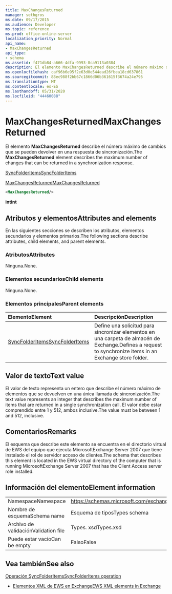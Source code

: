 ```yaml
---
title: MaxChangesReturned
manager: sethgros
ms.date: 09/17/2015
ms.audience: Developer
ms.topic: reference
ms.prod: office-online-server
localization_priority: Normal
api_name:
- MaxChangesReturned
api_type:
- schema
ms.assetid: f471db84-a666-4dfa-9993-8ca9113a0384
description: El elemento MaxChangesReturned describe el número máximo de cambios que se pueden devolver en una respuesta de sincronización.
ms.openlocfilehash: caf96b6e95f2e63d0e544ead26fbea18cd637861
ms.sourcegitcommit: 88ec988f2bb67c1866d06b361615f3674a24e795
ms.translationtype: MT
ms.contentlocale: es-ES
ms.lasthandoff: 05/31/2020
ms.locfileid: "44460088"
---
```

# <a name="maxchangesreturned"></a><span data-ttu-id="2e2e3-103">MaxChangesReturned</span><span class="sxs-lookup"><span data-stu-id="2e2e3-103">MaxChangesReturned</span></span>

<span data-ttu-id="2e2e3-104">El elemento **MaxChangesReturned** describe el número máximo de cambios que se pueden devolver en una respuesta de sincronización.</span><span class="sxs-lookup"><span data-stu-id="2e2e3-104">The **MaxChangesReturned** element describes the maximum number of changes that can be returned in a synchronization response.</span></span> 
  
[<span data-ttu-id="2e2e3-105">SyncFolderItems</span><span class="sxs-lookup"><span data-stu-id="2e2e3-105">SyncFolderItems</span></span>](syncfolderitems.md)
  
[<span data-ttu-id="2e2e3-106">MaxChangesReturned</span><span class="sxs-lookup"><span data-stu-id="2e2e3-106">MaxChangesReturned</span></span>](maxchangesreturned.md)
  
```xml
<MaxChangesReturned/>
```

 <span data-ttu-id="2e2e3-107">**int**</span><span class="sxs-lookup"><span data-stu-id="2e2e3-107">**int**</span></span>
## <a name="attributes-and-elements"></a><span data-ttu-id="2e2e3-108">Atributos y elementos</span><span class="sxs-lookup"><span data-stu-id="2e2e3-108">Attributes and elements</span></span>

<span data-ttu-id="2e2e3-109">En las siguientes secciones se describen los atributos, elementos secundarios y elementos primarios.</span><span class="sxs-lookup"><span data-stu-id="2e2e3-109">The following sections describe attributes, child elements, and parent elements.</span></span>
  
### <a name="attributes"></a><span data-ttu-id="2e2e3-110">Atributos</span><span class="sxs-lookup"><span data-stu-id="2e2e3-110">Attributes</span></span>

<span data-ttu-id="2e2e3-111">Ninguna.</span><span class="sxs-lookup"><span data-stu-id="2e2e3-111">None.</span></span>
  
### <a name="child-elements"></a><span data-ttu-id="2e2e3-112">Elementos secundarios</span><span class="sxs-lookup"><span data-stu-id="2e2e3-112">Child elements</span></span>

<span data-ttu-id="2e2e3-113">Ninguna.</span><span class="sxs-lookup"><span data-stu-id="2e2e3-113">None.</span></span>
  
### <a name="parent-elements"></a><span data-ttu-id="2e2e3-114">Elementos principales</span><span class="sxs-lookup"><span data-stu-id="2e2e3-114">Parent elements</span></span>

|<span data-ttu-id="2e2e3-115">**Elemento**</span><span class="sxs-lookup"><span data-stu-id="2e2e3-115">**Element**</span></span>|<span data-ttu-id="2e2e3-116">**Descripción**</span><span class="sxs-lookup"><span data-stu-id="2e2e3-116">**Description**</span></span>|
|:-----|:-----|
|[<span data-ttu-id="2e2e3-117">SyncFolderItems</span><span class="sxs-lookup"><span data-stu-id="2e2e3-117">SyncFolderItems</span></span>](syncfolderitems.md) <br/> |<span data-ttu-id="2e2e3-118">Define una solicitud para sincronizar elementos en una carpeta de almacén de Exchange.</span><span class="sxs-lookup"><span data-stu-id="2e2e3-118">Defines a request to synchronize items in an Exchange store folder.</span></span>  <br/> |
   
## <a name="text-value"></a><span data-ttu-id="2e2e3-119">Valor de texto</span><span class="sxs-lookup"><span data-stu-id="2e2e3-119">Text value</span></span>

<span data-ttu-id="2e2e3-120">El valor de texto representa un entero que describe el número máximo de elementos que se devuelven en una única llamada de sincronización.</span><span class="sxs-lookup"><span data-stu-id="2e2e3-120">The text value represents an integer that describes the maximum number of items that are returned in a single synchronization call.</span></span> <span data-ttu-id="2e2e3-121">El valor debe estar comprendido entre 1 y 512, ambos inclusive.</span><span class="sxs-lookup"><span data-stu-id="2e2e3-121">The value must be between 1 and 512, inclusive.</span></span>
  
## <a name="remarks"></a><span data-ttu-id="2e2e3-122">Comentarios</span><span class="sxs-lookup"><span data-stu-id="2e2e3-122">Remarks</span></span>

<span data-ttu-id="2e2e3-123">El esquema que describe este elemento se encuentra en el directorio virtual de EWS del equipo que ejecuta MicrosoftExchange Server 2007 que tiene instalado el rol de servidor acceso de clientes.</span><span class="sxs-lookup"><span data-stu-id="2e2e3-123">The schema that describes this element is located in the EWS virtual directory of the computer that is running MicrosoftExchange Server 2007 that has the Client Access server role installed.</span></span>
  
## <a name="element-information"></a><span data-ttu-id="2e2e3-124">Información del elemento</span><span class="sxs-lookup"><span data-stu-id="2e2e3-124">Element information</span></span>

|||
|:-----|:-----|
|<span data-ttu-id="2e2e3-125">Namespace</span><span class="sxs-lookup"><span data-stu-id="2e2e3-125">Namespace</span></span>  <br/> |https://schemas.microsoft.com/exchange/services/2006/types  <br/> |
|<span data-ttu-id="2e2e3-126">Nombre de esquema</span><span class="sxs-lookup"><span data-stu-id="2e2e3-126">Schema name</span></span>  <br/> |<span data-ttu-id="2e2e3-127">Esquema de tipos</span><span class="sxs-lookup"><span data-stu-id="2e2e3-127">Types schema</span></span>  <br/> |
|<span data-ttu-id="2e2e3-128">Archivo de validación</span><span class="sxs-lookup"><span data-stu-id="2e2e3-128">Validation file</span></span>  <br/> |<span data-ttu-id="2e2e3-129">Types. xsd</span><span class="sxs-lookup"><span data-stu-id="2e2e3-129">Types.xsd</span></span>  <br/> |
|<span data-ttu-id="2e2e3-130">Puede estar vacío</span><span class="sxs-lookup"><span data-stu-id="2e2e3-130">Can be empty</span></span>  <br/> |<span data-ttu-id="2e2e3-131">Falso</span><span class="sxs-lookup"><span data-stu-id="2e2e3-131">False</span></span>  <br/> |
   
## <a name="see-also"></a><span data-ttu-id="2e2e3-132">Vea también</span><span class="sxs-lookup"><span data-stu-id="2e2e3-132">See also</span></span>



[<span data-ttu-id="2e2e3-133">Operación SyncFolderItems</span><span class="sxs-lookup"><span data-stu-id="2e2e3-133">SyncFolderItems operation</span></span>](syncfolderitems-operation.md)


- [<span data-ttu-id="2e2e3-134">Elementos XML de EWS en Exchange</span><span class="sxs-lookup"><span data-stu-id="2e2e3-134">EWS XML elements in Exchange</span></span>](ews-xml-elements-in-exchange.md)

